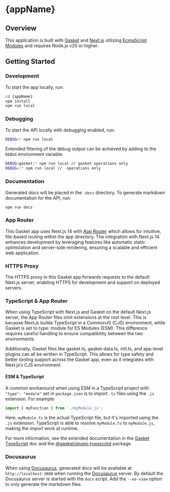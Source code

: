# {appName}

## Overview

This application is built with [Gasket] and [Next.js] utilizing [EcmaScript Modules] and requires Node.js v20 or higher.

## Getting Started

### Development

To start the app locally, run:

```bash
cd {appName}
npm install
npm run local
```

### Debugging

To start the API locally with debugging enabled, run:

```bash
DEBUG=* npm run local
```

Extended filtering of the debug output can be achieved by adding to the `DEBUG` environment variable:

```bash
DEBUG=gasket:* npm run local // gasket operations only
DEBUG=:* npm run local //  operations only
```

### Documentation

Generated docs will be placed in the `.docs` directory. To generate markdown documentation for the API, run:

```bash
npm run docs
```

### App Router

This Gasket app uses Next.js 14 with [App Router] which allows for intuitive, file-based routing within the app directory. The integration with Next.js 14 enhances development by leveraging features like automatic static optimization and server-side rendering, ensuring a scalable and efficient web application.

### HTTPS Proxy

The HTTPS proxy in this Gasket app forwards requests to the default Next.js server, enabling HTTPS for development and support on deployed servers.

### TypeScript & App Router

When using TypeScript with Next.js and Gasket on the default Next.js server, the App Router files omit extensions at the root level. This is because Next.js builds TypeScript in a CommonJS (CJS) environment, while Gasket is set to type: module for ES Modules (ESM). This difference requires careful handling to ensure compatibility between the two environments.

Additionally, Gasket files like gasket.ts, gasket-data.ts, intl.ts, and app-level plugins can all be written in TypeScript. This allows for type safety and better tooling support across the Gasket app, even as it integrates with Next.js’s CJS environment.

#### ESM & TypeScript

A common workaround when using ESM in a TypeScript project with `"type": "module"` set in `package.json` is to import `.ts` files using the `.js` extension. For example:

```ts
import { myFunction } from './myModule.js';
```

Here, `myModule.ts` is the actual TypeScript file, but it's imported using the `.js` extension. TypeScript is able to resolve `myModule.ts` to `myModule.js`, making the import work at runtime.

For more information, see the extended documentation in the [Gasket TypeScript] doc and the [@gasket/plugin-typescript] package.


### Docusaurus

When using [Docusaurus], generated docs will be available at `http://localhost:3000` when running the [Docusaurus] server. By default the Docusaurus server is started with the `docs` script. Add the `--no-view` option to only generate the markdown files.

<!-- LINKS -->
[Gasket]: https://gasket.dev
[Next.js]: https://nextjs.org
[EcmaScript Modules]: https://developer.mozilla.org/en-US/docs/Web/JavaScript/Guide/Modules
[tsx]: https://tsx.is/
[@gasket/plugin-typescript]: https://gasket.dev/docs/plugins/plugin-typescript/
[Gasket TypeScript]: https://gasket.dev/docs/typescript/
[App Router]: https://nextjs.org/docs/app
[Docusaurus]: https://docusaurus.io/

